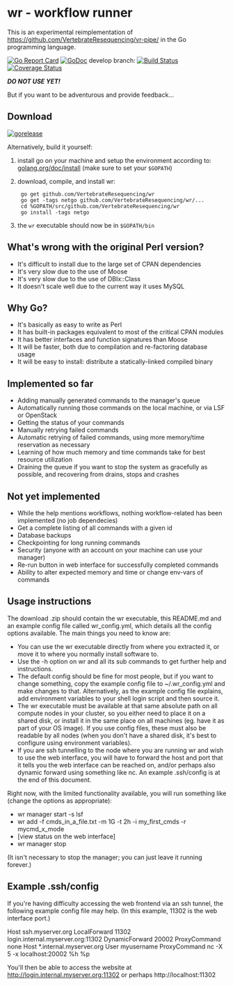 wr - workflow runner
======

This is an experimental reimplementation of
https://github.com/VertebrateResequencing/vr-pipe/
in the Go programming language.

[![Go Report Card](https://goreportcard.com/badge/github.com/VertebrateResequencing/wr)](https://goreportcard.com/report/github.com/VertebrateResequencing/wr)
[![GoDoc](https://godoc.org/github.com/VertebrateResequencing/wr?status.svg)](https://godoc.org/github.com/VertebrateResequencing/wr)
develop branch: 
[![Build Status](https://travis-ci.org/VertebrateResequencing/wr.svg?branch=develop)](https://travis-ci.org/VertebrateResequencing/wr)
[![Coverage Status](https://coveralls.io/repos/github/VertebrateResequencing/wr/badge.svg?branch=develop)](https://coveralls.io/github/VertebrateResequencing/wr?branch=develop)

***DO NOT USE YET!***

But if you want to be adventurous and provide feedback...

Download
--------
[![gorelease](https://dn-gorelease.qbox.me/gorelease-download-blue.svg)](https://gobuild.io/VertebrateResequencing/wr/master)

Alternatively, build it yourself:

1. install go on your machine and setup the environment according to:
[golang.org/doc/install](https://golang.org/doc/install)
(make sure to set your `$GOPATH`)

2. download, compile, and install wr:

        go get github.com/VertebrateResequencing/wr
        go get -tags netgo github.com/VertebrateResequencing/wr/...
        cd %GOPATH/src/github.com/VertebrateResequencing/wr
        go install -tags netgo

3. the `wr` executable should now be in `$GOPATH/bin`

What's wrong with the original Perl version?
--------------------------------------------
* It's difficult to install due to the large set of CPAN dependencies
* It's very slow due to the use of Moose
* It's very slow due to the use of DBIx::Class
* It doesn't scale well due to the current way it uses MySQL

Why Go?
-------
* It's basically as easy to write as Perl
* It has built-in packages equivalent to most of the critical CPAN modules
* It has better interfaces and function signatures than Moose
* It will be faster, both due to compilation and re-factoring database usage
* It will be easy to install: distribute a statically-linked compiled binary

Implemented so far
------------------
* Adding manually generated commands to the manager's queue
* Automatically running those commands on the local machine, or via LSF
  or OpenStack
* Getting the status of your commands
* Manually retrying failed commands
* Automatic retrying of failed commands, using more memory/time reservation
  as necessary
* Learning of how much memory and time commands take for best resource
  utilization
* Draining the queue if you want to stop the system as gracefully as
  possible, and recovering from drains, stops and crashes

Not yet implemented
-------------------
* While the help mentions workflows, nothing workflow-related has been
  implemented (no job dependecies)
* Get a complete listing of all commands with a given id
* Database backups
* Checkpointing for long running commands
* Security (anyone with an account on your machine can use your
  manager)
* Re-run button in web interface for successfully completed commands
* Ability to alter expected memory and time or change env-vars of commands

Usage instructions
------------------
The download .zip should contain the wr executable, this README.md and an
example config file called wr_config.yml, which details all the config
options available. The main things you need to know are:

* You can use the wr executable directly from where you extracted it, or
  move it to where you normally install software to.
* Use the -h option on wr and all its sub commands to get further help
  and instructions.
* The default config should be fine for most people, but if you want to change
  something, copy the example config file to ~/.wr_config.yml and make
  changes to that. Alternatively, as the example config file explains, add
  environment variables to your shell login script and then source it.
* The wr executable must be available at that same absolute path on all
  compute nodes in your cluster, so you either need to place it on a shared
  disk, or install it in the same place on all machines (eg. have it as part of
  your OS image). If you use config files, these must also be readable by all
  nodes (when you don't have a shared disk, it's best to configure using
  environment variables).
* If you are ssh tunnelling to the node where you are running wr and wish
  to use the web interface, you will have to forward the host and port that it
  tells you the web interface can be reached on, and/or perhaps also dynamic
  forward using something like nc. An example .ssh/config is at the end of this
  document.

Right now, with the limited functionality available, you will run something like
(change the options as appropriate):

* wr manager start -s lsf
* wr add -f cmds_in_a_file.txt -m 1G -t 2h -i my_first_cmds -r mycmd_x_mode
* [view status on the web interface]
* wr manager stop

(It isn't necessary to stop the manager; you can just leave it running forever.)

Example .ssh/config
-------------------
If you're having difficulty accessing the web frontend via an ssh tunnel, the
following example config file may help. (In this example, 11302 is the web
interface port.)

Host ssh.myserver.org
LocalForward 11302 login.internal.myserver.org:11302
DynamicForward 20002
ProxyCommand none
Host *.internal.myserver.org
User myusername
ProxyCommand nc -X 5 -x localhost:20002 %h %p

You'll then be able to access the website at
http://login.internal.myserver.org:11302 or perhaps http://localhost:11302

